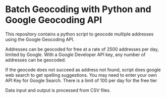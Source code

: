 # Batch Geocoding with Python and Google Geocoding API

This repository contains a python script to geocode multiple addresses using the Google Geocoding API.

Addresses can be geocoded for free at a rate of 2500 addresses per day, limited by Google. With a Google Developer API key, any number of addresses can be geocoded.

If the geocode does not succeed as address not found, script does google web search to get spelling suggestions. You  may need to enter your own API Key for Google Search. There is a limit of 100 per day for the free tier

Data input and output is processed from CSV files.
